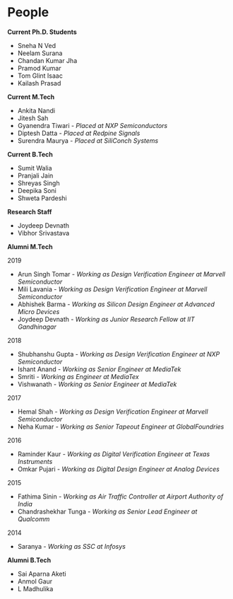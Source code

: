 # People

**Current Ph.D. Students**

* Sneha N Ved
* Neelam Surana
* Chandan Kumar Jha
* Pramod Kumar
* Tom Glint Isaac
* Kailash Prasad

**Current M.Tech**

* Ankita Nandi
* Jitesh Sah
* Gyanendra Tiwari - *Placed at NXP Semiconductors*
* Diptesh Datta - *Placed at Redpine Signals*
* Surendra Maurya - *Placed at SiliConch Systems*

**Current B.Tech**
* Sumit Walia
* Pranjali Jain
* Shreyas Singh
* Deepika Soni
* Shweta Pardeshi

**Research Staff**
* Joydeep Devnath
* Vibhor Srivastava

**Alumni M.Tech**

2019
* Arun Singh Tomar - *Working as Design Verification Engineer at Marvell Semiconductor*
* Mili Lavania - *Working as Design Verification Engineer at Marvell Semiconductor*
* Abhishek Barma - *Working as Silicon Design Engineer at Advanced Micro Devices*
* Joydeep Devnath - *Working as Junior Research Fellow at IIT Gandhinagar*

2018
* Shubhanshu Gupta - *Working as Design Verification Engineer at NXP Semiconductor*
* Ishant Anand - *Working as Senior Engineer at MediaTek*
* Smriti - *Working as Engineer at MediaTex*
* Vishwanath - *Working as Senior Engineer at MediaTek*

2017
* Hemal Shah - *Working as Design Verification Engineer at Marvell Semiconductor*
* Neha Kumar - *Working as Senior Tapeout Engineer at GlobalFoundries*

2016
* Raminder Kaur - *Working as Digital Verification Engineer at Texas Instruments*
* Omkar Pujari - *Working as Digital Design Engineer at Analog Devices*

2015
* Fathima Sinin - *Working as Air Traffic Controller at Airport Authority of India*
* Chandrashekhar Tunga - *Working as Senior Lead Engineer at Qualcomm*

2014
* Saranya - *Working as SSC at Infosys*

**Alumni B.Tech**

* Sai Aparna Aketi
* Anmol Gaur
* L Madhulika
